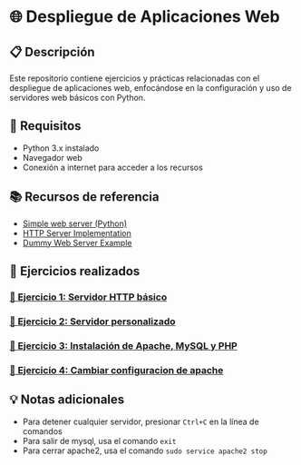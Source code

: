 # 🌐 Despliegue de Aplicaciones Web

## 📋 Descripción

Este repositorio contiene ejercicios y prácticas relacionadas con el despliegue de aplicaciones web, enfocándose en la configuración y uso de servidores web básicos con Python.

## 🔧 Requisitos

- Python 3.x instalado
- Navegador web
- Conexión a internet para acceder a los recursos

## 📚 Recursos de referencia

- [Simple web server (Python)](https://docs.python.org/3/library/http.server.html)
- [HTTP Server Implementation](https://github.com/python/cpython/blob/main/Lib/http/server.py)
- [Dummy Web Server Example](https://gist.github.com/kabinpokhrel/6fd1275603e9d5f1e284be717cbd1bff)

## 🚀 Ejercicios realizados

### [📁 Ejercicio 1: Servidor HTTP básico](./01_ServidorHTTPBasico/README.MD)

### [📁 Ejercicio 2: Servidor personalizado](./02_ServidorPersonalizado/README.MD)

### [📁 Ejercicio 3: Instalación de Apache, MySQL y PHP](./03_InstalacionApachey%2B/README.MD)

### [📁 Ejercicio 4: Cambiar configuracion de apache](./04_cambiosApache/README.MD)

## 💡 Notas adicionales

- Para detener cualquier servidor, presionar `Ctrl+C` en la línea de comandos
- Para salir de mysql, usa el comando `exit`
- Para cerrar apache2, usa el comando `sudo service apache2 stop`
